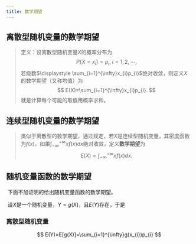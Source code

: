 ```yaml
---
title: 数学期望
---
```


## 离散型随机变量的数学期望

> 定义：设离散型随机变量$X$的概率分布为
> $$
> P\{X=x_{i}\}=p_{i},\;i=1,2,\cdots,
> $$
> 若级数$\displaystyle \sum_{i=1}^{\infty}x_{i}p_{i}$绝对收敛，则定义$X$的数学期望（又称均值）为
> $$
> E(X)=\sum_{i=1}^{\infty}x_{i}p_{i}.
> $$
> 就是计算每个可能的取值用概率求和。

## 连续型随机变量的数学期望

> 类似于离散型的数学期望，通过规定，若$X$是连续型随机变量，其密度函数为$f(x)$，如果$\displaystyle\int_{-\infty}^{+\infty}xf(x)dx$绝对收敛，定义**数学期望**为
> $$
> E(X)=\int_{-\infty}^{+\infty}xf(x)dx.
> $$

## 随机变量函数的数学期望

​		下面不加证明的给出随机变量函数的数学期望。

​		设$X$是一个随机变量，$Y=g(X)$，且$E(Y)$存在，于是

### 离散型随机变量

$$
E(Y)=E[g(X)]=\sum_{i=1}^{\infty}g(x_{i})p_{i}
$$


